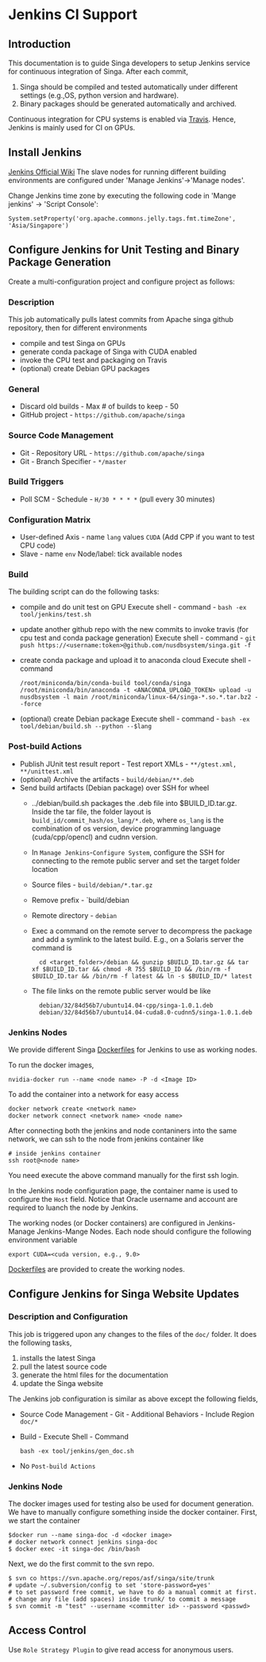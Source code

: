<!--
    Licensed to the Apache Software Foundation (ASF) under one
    or more contributor license agreements.  See the NOTICE file
    distributed with this work for additional information
    regarding copyright ownership.  The ASF licenses this file
    to you under the Apache License, Version 2.0 (the
    "License"); you may not use this file except in compliance
    with the License.  You may obtain a copy of the License at

      http://www.apache.org/licenses/LICENSE-2.0

    Unless required by applicable law or agreed to in writing,
    software distributed under the License is distributed on an
    "AS IS" BASIS, WITHOUT WARRANTIES OR CONDITIONS OF ANY
    KIND, either express or implied.  See the License for the
    specific language governing permissions and limitations
    under the License.
-->
# Jenkins CI Support

## Introduction
This documentation is to guide Singa developers to setup Jenkins service for continuous integration of Singa. After each commit,
1. Singa should be compiled and tested automatically under different settings (e.g.,OS, python version and hardware).
2. Binary packages should be generated automatically and archived.

Continuous integration for CPU systems is enabled via [Travis](../travis).
Hence, Jenkins is mainly used for CI on GPUs.

## Install Jenkins
[Jenkins Official Wiki](https://wiki.jenkins-ci.org/display/JENKINS/Installing+Jenkins)
The slave nodes for running different building environments are configured under 'Manage Jenkins'->'Manage nodes'.

Change Jenkins time zone by executing the following code in 'Mange jenkins' -> 'Script Console':

    System.setProperty('org.apache.commons.jelly.tags.fmt.timeZone', 'Asia/Singapore')

## Configure Jenkins for Unit Testing and Binary Package Generation
Create a multi-configuration project and configure project as follows:

### Description
This job automatically pulls latest commits from Apache singa github repository, then for different environments

* compile and test Singa on GPUs
* generate conda package of Singa with CUDA enabled
* invoke the CPU test and packaging on Travis
* (optional) create Debian GPU packages

### General
  * Discard old builds - Max # of builds to keep - 50
  * GitHub project - ``https://github.com/apache/singa``

### Source Code Management
  * Git - Repository URL - ``https://github.com/apache/singa``
  * Git - Branch Specifier - ``*/master``

### Build Triggers
  * Poll SCM - Schedule - ``H/30 * * * *`` (pull every 30 minutes)

### Configuration Matrix
  * User-defined Axis - name ``lang`` values ``CUDA`` (Add CPP if you want to test CPU code)
  * Slave - name ``env`` Node/label: tick available nodes

### Build
The building script can do the following tasks:

  * compile and do unit test on GPU
    Execute shell - command - ``bash -ex tool/jenkins/test.sh``

  * update another github repo with the new commits to invoke travis (for cpu test and conda package generation)
    Execute shell - command - ``git push https://<username:token>@github.com/nusdbsystem/singa.git -f``

  * create conda package and upload it to anaconda cloud
    Execute shell - command

        /root/miniconda/bin/conda-build tool/conda/singa
        /root/miniconda/bin/anaconda -t <ANACONDA_UPLOAD_TOKEN> upload -u nusdbsystem -l main /root/miniconda/linux-64/singa-*.so.*.tar.bz2 --force

  * (optional) create Debian package
    Execute shell - command - ``bash -ex tool/debian/build.sh --python --$lang``

### Post-build Actions
  * Publish JUnit test result report - Test report XMLs - ``**/gtest.xml, **/unittest.xml``
  * (optional) Archive the artifacts - ``build/debian/**.deb``
  * Send build artifacts (Debian package) over SSH for wheel
    * ../debian/build.sh packages the .deb file into $BUILD_ID.tar.gz. Inside the tar file,
      the folder layout is `build_id/commit_hash/os_lang/*.deb`, where `os_lang` is the combination of os version, device programming language (cuda/cpp/opencl) and cudnn version.
    * In `Manage Jenkins`-`Configure System`, configure the SSH for connecting to the remote public server and set the target folder location
    * Source files - `build/debian/*.tar.gz`
    * Remove prefix - `build/debian
    * Remote directory - `debian`
    * Exec a command on the remote server to decompress the package and add a symlink to the latest build. E.g., on a Solaris server the command is

            cd <target_folder>/debian && gunzip $BUILD_ID.tar.gz && tar xf $BUILD_ID.tar && chmod -R 755 $BUILD_ID && /bin/rm -f $BUILD_ID.tar && /bin/rm -f latest && ln -s $BUILD_ID/* latest

    * The file links on the remote public server would be like

            debian/32/84d56b7/ubuntu14.04-cpp/singa-1.0.1.deb
            debian/32/84d56b7/ubuntu14.04-cuda8.0-cudnn5/singa-1.0.1.deb

### Jenkins Nodes

We provide different Singa [Dockerfiles](../docker/README.md) for Jenkins to use as working nodes.

To run the docker images,

    nvidia-docker run --name <node name> -P -d <Image ID>

To add the container into a network for easy access

    docker network create <network name>
    docker network connect <network name> <node name>

After connecting both the jenkins and node contaniners into the same network, we can ssh to the node from jenkins container like


    # inside jenkins container
    ssh root@<node name>

You need execute the above command manually for the first ssh login.

In the Jenkins node configuration page, the container name is used to configure the `Host` field.
Notice that Oracle username and account are required to luanch the node by Jenkins.

The working nodes (or Docker containers) are configured in Jenkins-Manage Jenkins-Mange Nodes.
Each node should configure the following environment variable

    export CUDA=<cuda version, e.g., 9.0>

[Dockerfiles](../conda/docker) are provided to create the working nodes.

## Configure Jenkins for Singa Website Updates

### Description and Configuration

This job is triggered upon any changes to the files of the `doc/` folder.
It does the following tasks,

1. installs the latest Singa
2. pull the latest source code
3. generate the html files for the documentation
4. update the Singa website

The Jenkins job configuration is similar as above except the following fields,

* Source Code Management - Git - Additional Behaviors - Include Region `doc/*`
* Build - Execute Shell - Command

      bash -ex tool/jenkins/gen_doc.sh

* No `Post-build Actions`

### Jenkins Node

The docker images used for testing also be used for document generation.
We have to manually configure something inside the docker container.
First, we start the container

    $docker run --name singa-doc -d <docker image>
    # docker network connect jenkins singa-doc
    $ docker exec -it singa-doc /bin/bash

Next, we do the first commit to the svn repo.

    $ svn co https://svn.apache.org/repos/asf/singa/site/trunk
    # update ~/.subversion/config to set 'store-password=yes'
    # to set password free commit, we have to do a manual commit at first.
    # change any file (add spaces) inside trunk/ to commit a message
    $ svn commit -m "test" --username <committer id> --password <passwd>

## Access Control
Use `Role Strategy Plugin` to give read access for anonymous users.
